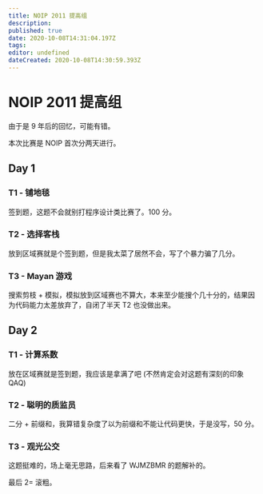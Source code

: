 ```yaml
---
title: NOIP 2011 提高组
description: 
published: true
date: 2020-10-08T14:31:04.197Z
tags: 
editor: undefined
dateCreated: 2020-10-08T14:30:59.393Z
---
```


# NOIP 2011 提高组

由于是 9 年后的回忆，可能有错。

本次比赛是 NOIP 首次分两天进行。

## Day 1

### T1 - 铺地毯

签到题，这题不会就别打程序设计类比赛了。100 分。

### T2 - 选择客栈

放到区域赛就是个签到题，但是我太菜了居然不会，写了个暴力骗了几分。

### T3 - Mayan 游戏

搜索剪枝 + 模拟，模拟放到区域赛也不算大，本来至少能搜个几十分的，结果因为代码能力太差放弃了，自闭了半天 T2 也没做出来。

## Day 2

### T1 - 计算系数

放在区域赛就是签到题，我应该是拿满了吧 (不然肯定会对这题有深刻的印象 QAQ)

### T2 - 聪明的质监员

二分 + 前缀和，我算错复杂度了以为前缀和不能让代码更快，于是没写，50 分。

### T3 - 观光公交

这题挺难的，场上毫无思路，后来看了 WJMZBMR 的题解补的。

最后 2= 滚粗。